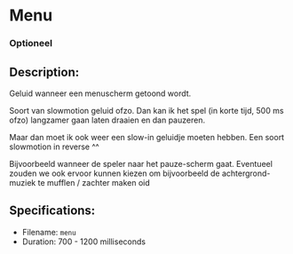 # Menu
### Optioneel

## Description:
Geluid wanneer een menuscherm getoond wordt.

Soort van slowmotion geluid ofzo. Dan kan ik het spel (in korte tijd, 500 ms ofzo) langzamer gaan laten draaien en dan pauzeren.

Maar dan moet ik ook weer een slow-in geluidje moeten hebben. Een soort slowmotion in reverse ^^

Bijvoorbeeld wanneer de speler naar het pauze-scherm gaat.
Eventueel zouden we ook ervoor kunnen kiezen om bijvoorbeeld de achtergrond-muziek te mufflen / zachter maken oid

## Specifications:
- Filename: `menu`
- Duration: 700 - 1200 milliseconds
